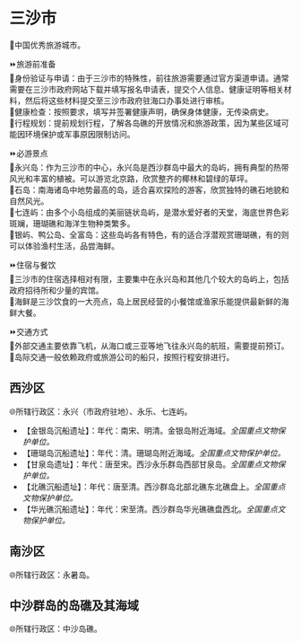 # 三沙市  
🏅中国优秀旅游城市。  

⏩旅游前准备  
🔸身份验证与申请：由于三沙市的特殊性，前往旅游需要通过官方渠道申请。通常需要在三沙市政府网站下载并填写报名申请表，提交个人信息、健康证明等相关材料，然后将这些材料提交至三沙市政府驻海口办事处进行审核。  
🔸健康检查：按照要求，填写并签署健康声明，确保身体健康，无传染病史。  
🔸行程规划：提前规划行程，了解各岛礁的开放情况和旅游政策，因为某些区域可能因环境保护或军事原因限制访问。  

⏩必游景点  
🔸永兴岛：作为三沙市的中心，永兴岛是西沙群岛中最大的岛屿，拥有典型的热带风光和丰富的植被。可以游览北京路，欣赏整齐的椰林和碧绿的草坪。  
🔸石岛：南海诸岛中地势最高的岛，适合喜欢探险的游客，欣赏独特的礁石地貌和自然风光。  
🔸七连屿：由多个小岛组成的美丽链状岛屿，是潜水爱好者的天堂，海底世界色彩斑斓，珊瑚礁和海洋生物种类繁多。  
🔸银屿、鸭公岛、全富岛：这些岛屿各有特色，有的适合浮潜观赏珊瑚礁，有的则可以体验渔村生活，品尝海鲜。  

⏩住宿与餐饮  
🔸三沙市的住宿选择相对有限，主要集中在永兴岛和其他几个较大的岛屿上，包括政府招待所和少量的宾馆。  
🔸海鲜是三沙饮食的一大亮点，岛上居民经营的小餐馆或渔家乐能提供最新鲜的海鲜大餐。  

⏩交通方式  
🔸外部交通主要依靠飞机，从海口或三亚等地飞往永兴岛的航班，需要提前预订。  
🔸岛际交通一般依赖政府或旅游公司的船只，按照行程安排进行。  

## 西沙区  
🌐所辖行政区：永兴（市政府驻地）、永乐、七连屿。  

* 【金银岛沉船遗址】：年代：南宋、明清。金银岛附近海域。*全国重点文物保护单位。*  
* 【珊瑚岛沉船遗址】：年代：清。珊瑚岛附近海域。*全国重点文物保护单位。*  
* 【甘泉岛遗址】：年代：唐至宋。西沙永乐群岛西部甘泉岛。*全国重点文物保护单位。*  
* 【北礁沉船遗址】：年代：唐至清。西沙群岛北部北礁东北礁盘上。*全国重点文物保护单位。*  
* 【华光礁沉船遗址】：年代：宋至清。西沙群岛华光礁礁盘西北。*全国重点文物保护单位。*  

## 南沙区  
🌐所辖行政区：永暑岛。  

## 中沙群岛的岛礁及其海域  
🌐所辖行政区：中沙岛礁。  
